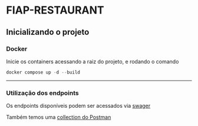 # FIAP-RESTAURANT

## Inicializando o projeto

### Docker

Inicie os containers acessando a raiz do projeto, e rodando o comando

```PowerShell
docker compose up -d --build
```

---

### Utilização dos endpoints

Os endpoints disponíveis podem ser acessados via [swager](http://localhost:5001/swagger/index.html)

Também temos uma [collection do Postman](/postman/fiap-restaurant.postman_collection.json)

